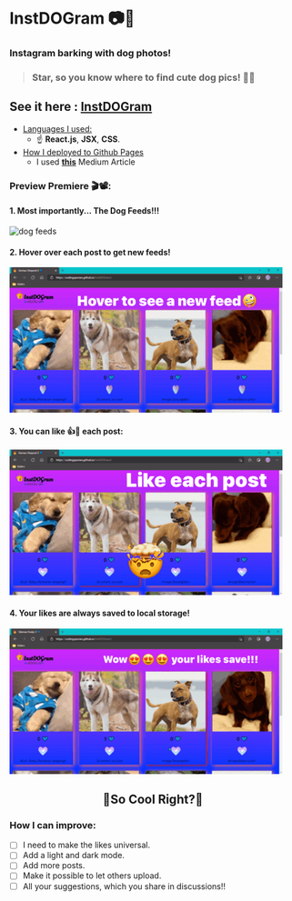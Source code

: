 # InstDOGram 📷🐶

### Instagram barking with dog photos!

> ### Star, so you know where to find cute dog pics! 🌟🤩

## See it here : [InstDOGram](https://codingspecies.github.io/InstDOGram/)

- <ins>Languages I used: </ins>
    - ☝ **React.js**, **JSX**, **CSS**.
- <ins>How I deployed to Github Pages </ins>
    - I used **[this](https://medium.com/mobile-web-dev/how-to-build-and-deploy-a-react-app-to-github-pages-in-less-than-5-minutes-d6c4ffd30f14)** Medium Article 

### Preview Premiere 🎬📽:

#### 1. Most importantly... The Dog Feeds!!!

![dog feeds](./Preview/doggyfeeds.gif)

#### 2. Hover over each post to get new feeds!

![hover feeds](./Preview/hoverover.gif)

#### 3. You can like 👍💙 each post:

![like posts](./Preview/likeposts.gif)

#### 4. Your likes are always saved to local storage!

![save likes](./Preview/savelikes.gif)

<h2 align="center"> 🐶So Cool Right?🐶

### How I can improve:

- [ ] I need to make the likes universal.
- [ ] Add a light and dark mode.
- [ ] Add more posts.
- [ ] Make it possible to let others upload.
- [ ] All your suggestions, which you share in discussions!!